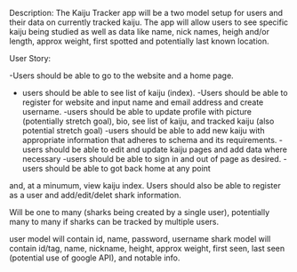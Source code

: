 
Description: The Kaiju Tracker app will be a two model setup for users and their data on currently tracked kaiju. The app will allow users to see specific kaiju being studied as well as data like name, nick names, heigh and/or length, approx weight, first spotted and potentially last known location. 


User Story:

-Users should be able to go to the website and a home page. 
- users should be able to see list of kaiju (index). 
-Users should be able to register for website and input name and email address and create username.
-users should be able to update profile with picture (potentially stretch goal), bio, see list of kaiju, and tracked kaiju (also potential stretch goal)
-users should be able to add new kaiju with appropriate information that adheres to schema and its requirements.
-users should be able to edit and update kaiju pages and add data where necessary
-users should be able to sign in and out of page as desired. 
-users should be able to got back home at any point

 
 and, at a minumum, view kaiju index. Users should also be able to register as a user and add/edit/delet shark information. 


Will be one to many (sharks being created by a single user), potentially many to many if sharks can be tracked by multiple users. 

user model will contain id, name, password, username
shark model will contain id/tag, name, nickname, height, approx weight, first seen, last seen (potential use of google API), and notable info. 